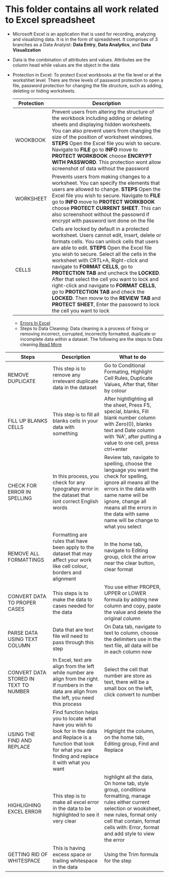 # This folder contains all work related to Excel spreadsheet
- Microsoft Excel is an application that is used for recording, analyzing and visualizing data. It is in the form of spreadsheet. It comprises of 3 branches as a Data Analyist: **Data Entry**, **Data Analytics**, and **Data Visualization**
- Data is the combination of attributes and values. Attributes are the column head while values are the object in the data
- Protection in Excel: To protect Excel workbooks at the file level or at the workshhet level. There are three levels of password protection to open a file, password protection for changing the file structure, such as adding, deleting or hiding worksheets.

  |Protection|Description|
  |---|---|
  |WOOKBOOK|Prevent users from altering the structure of the workbook including adding or deleting sheets and displaying hidden worksheets. You can also prevent users from changing the size of the position of worksheet windows. **STEPS** Open the Excel file you wish to secure. Navigate to **FILE** go to **INFO** move to **PROTECT WORKBOOK** choose **ENCRYPT WITH PASSWORD**. This protection wont allow screenshot of data without the password |
  |WORKSHEET|Prevents users from making changes to a worksheet. You can specify the elements that users are allowed to change. **STEPS** Open the Excel file you wish to secure. Navigate to **FILE** go to **INFO** move to **PROTECT WORKBOOK** choose **PROTECT CURRENT SHEET**. This can also screenshoot without the passowrd if encrypt with password isnt done on the file|
  |CELLS|Cells are locked by default in a protected worksheet. Users cannot edit, insert, delete or formats cells. You can unlock cells that users are able to edit. **STEPS** Open the Excel file you wish to secure. Select all the cells in the worksheet with CRTL+A, Right-click and navigate to **FORMAT CELLS**, go to **PROTECTION TAB** and uncheck the **LOCKED**. After that select  the cell you want to lock and right-click and navigate to **FORMAT CELLS**, go to **PROTECTION TAB** and check the **LOCKED**. Then movw to the **REVIEW TAB** and **PROTECT SHEET**, Enter the passowrd to lock the cell you want to lock|

  - [Errors In Excel](https://www.shiksha.com/online-courses/articles/what-are-excel-errors-and-how-to-fix-them/)
  - Steps to Data Cleaning: Data cleaning is a process of fixing or removing incorrect, corrupted, incorrectly formatted, duplicate or incomplete data within a dataset. The following are the steps to Data cleaning.[Read More](https://trumpexcel.com/clean-data-in-excel/)

|Steps| Description| What to do|
|---|---|---|
|REMOVE DUPLICATE| This step is to remove any irrelevant duplicate data in the dataset|Go to Conditional Formating, Highlight Cell Rules, Duplicate Values, After that, filter by colour|
|FILL UP BLANKS CELLS| This step is to fill all blanks cells in your data with something| After hightlighting all the sheet, Press F5, special, blanks, Fill blank number column with Zero(0), blanks text and Date column with 'NA', after putting a value to one cell, press ctrl+enter|
|CHECK FOR ERROR IN SPELLING| In this process, you check for any typograhpy error in the dataset that isnt correct English words| Review tab, navigate to spelling, choose the language you want the check for spelling, ignore all means all the errors in the data with same name will be ignore, change all means all the errors in the data with same name will be change to what you select|
|REMOVE ALL FORMATTINGS| Formatting are rules that have been apply to the dataset that may affect your work like cell colour, borders and alignment| In the home tab, navigate to Editing group, click the arrow near the clear button, clear format|
|CONVERT DATA TO PROPER CASES| This steps is to make the data to cases needed for the data| You use either PROPER, UPPER or LOWER formula by adding new column and copy, paste the value and delete the original column|
|PARSE DATA USING TEXT COLUMN| Data that are text file will need to pass through this step| On Data tab, navigate to text to column, choose the delimiters use in the text file, all data will be in each column now|
|CONVERT DATA STORED IN TEXT TO NUMBER|In Excel, text are align from the left while number are align from the right. If numbers in the data are align from the left, you need this process|Select the cell that number are store as text, there will be a small box on the left, click convert to number|
|USING THE FIND AND REPLACE|Find function helps you to locate what have you wish to look for in the data and Replace is a function that look for what you are finding and replace it with what you want|Highlight the column, on the home tab, Editing group, Find and Replace|
|HIGHLIGHING EXCEL ERROR|This step is to make all excel error in the data to be highlighted to see it very clear|highlight all the data, On home tab, style group, conditiona formatting, manage rules either current selection or wooksheet, new rules, format only cell that contain, format cells with: Error, format and add style to view the error|
|GETTING RID OF WHITESPACE| This is having excess space or trailing whitespace in the data|Using the Trim formula for the step|



